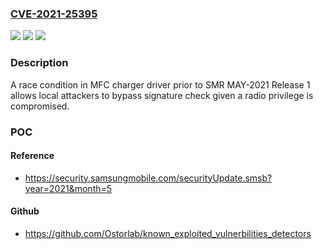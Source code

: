 ### [CVE-2021-25395](https://cve.mitre.org/cgi-bin/cvename.cgi?name=CVE-2021-25395)
![](https://img.shields.io/static/v1?label=Product&message=Samsung%20Mobile%20Devices%20&color=blue)
![](https://img.shields.io/static/v1?label=Version&message=O(8.x)%2C%20P(9.0)%2C%20Q(10.0)%2C%20R(11.0)%3C%20SMR%20MAY-2021%20Release%201%20&color=brighgreen)
![](https://img.shields.io/static/v1?label=Vulnerability&message=CWE-362%3A%20Concurrent%20Execution%20using%20Shared%20Resource%20with%20Improper%20Synchronization%20('Race%20Condition')&color=brighgreen)

### Description

A race condition in MFC charger driver prior to SMR MAY-2021 Release 1 allows local attackers to bypass signature check given a radio privilege is compromised.

### POC

#### Reference
- https://security.samsungmobile.com/securityUpdate.smsb?year=2021&month=5

#### Github
- https://github.com/Ostorlab/known_exploited_vulnerbilities_detectors

